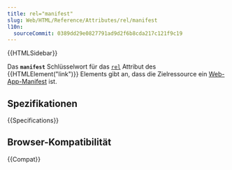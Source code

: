 ```yaml
---
title: rel="manifest"
slug: Web/HTML/Reference/Attributes/rel/manifest
l10n:
  sourceCommit: 0389dd29e0827791ad9d2f6b8cda217c121f9c19
---
```


{{HTMLSidebar}}

Das **`manifest`** Schlüsselwort für das [`rel`](/de/docs/Web/HTML/Reference/Elements/link#rel) Attribut des {{HTMLElement("link")}} Elements gibt an, dass die Zielressource ein [Web-App-Manifest](/de/docs/Web/Progressive_web_apps/Manifest) ist.

## Spezifikationen

{{Specifications}}

## Browser-Kompatibilität

{{Compat}}
